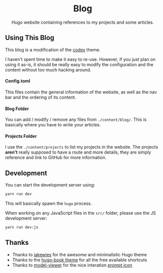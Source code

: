 <h1 align="center">
  Blog
</h1>

<div align="center">
  Hugo website containing references to my projects and some articles.
</div>

## Using This Blog

This blog is a modification of the [codex](https://github.com/jakewies/hugo-theme-codex) theme.

I haven't spent time to make it easy to re-use. However, if you just plan on
using it as-is, it should be really easy to modify the configuration and the content without too much hacking around.

#### Config.toml

This files contain the general information of the website, as well as the
nav bar and the ordering of its content.

#### Blog Folder

You can add / modify / remove any files from `./content/blog/`. This is
basically where you have to write your articles.

#### Projects Folder

I use the `./content/projects` to list my projects in the website. The projects
**aren't** really supposed to have a route and more details, they are simply
reference and link to GitHub for more information.


## Development

You can start the development server using:

```sh
yarn run dev
```

This will basically spawn the `hugo` process.

When working on any JavaScript files in the `src/` folder, please use the
JS development server:

```sh
yarn run dev:js
```

## Thanks

* Thanks to [jakewies](https://github.com/jakewies/hugo-theme-codex) for the awesome and minimalistic Hugo theme
* Thanks to the [hugo-book theme](https://github.com/alex-shpak/hugo-book/) for all
the free available shortcuts
* Thanks to [model-viewer](https://github.com/google/model-viewer/) for the
nice interation [prompt icon](https://github.com/DavidPeicho/davidpeicho.github.io/tree/develop/layouts/partials/interaction-prompt.html)
